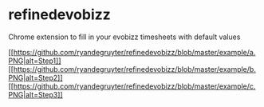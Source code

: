 # refinedevobizz
Chrome extension to fill in your evobizz timesheets with default values

[[https://github.com/ryandegruyter/refinedevobizz/blob/master/example/a.PNG|alt=Step1]]
[[https://github.com/ryandegruyter/refinedevobizz/blob/master/example/b.PNG|alt=Step2]]
[[https://github.com/ryandegruyter/refinedevobizz/blob/master/example/c.PNG|alt=Step3]]
